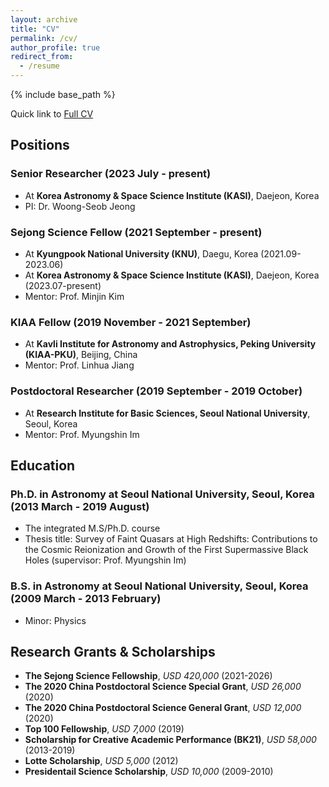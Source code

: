 ```yaml
---
layout: archive
title: "CV"
permalink: /cv/
author_profile: true
redirect_from:
  - /resume
---
```


{% include base_path %}

Quick link to [Full CV](http://yongjungkim.github.io/files/CV_YongjungKim.pdf)

## Positions
### **Senior Researcher** (2023 July - present)
  * At **Korea Astronomy & Space Science Institute (KASI)**, Daejeon, Korea
  * PI: Dr. Woong-Seob Jeong

### **Sejong Science Fellow** (2021 September - present)
  * At **Kyungpook National University (KNU)**, Daegu, Korea (2021.09-2023.06)
  * At **Korea Astronomy & Space Science Institute (KASI)**, Daejeon, Korea (2023.07-present)
  * Mentor: Prof. Minjin Kim

### **KIAA Fellow** (2019 November - 2021 September)
  * At **Kavli Institute for Astronomy and Astrophysics, Peking University (KIAA-PKU)**, Beijing, China
  * Mentor: Prof. Linhua Jiang

### **Postdoctoral Researcher** (2019 September - 2019 October)
  * At **Research Institute for Basic Sciences, Seoul National University**, Seoul, Korea
  * Mentor: Prof. Myungshin Im

## Education

### **Ph.D. in Astronomy** at **Seoul National University**, Seoul, Korea (2013 March - 2019 August)
  * The integrated M.S/Ph.D. course
  * Thesis title: Survey of Faint Quasars at High Redshifts: Contributions to the Cosmic Reionization and Growth of the First Supermassive Black Holes (supervisor: Prof. Myungshin Im)
  
### **B.S. in Astronomy** at **Seoul National University**, Seoul, Korea (2009 March - 2013 February)
  * Minor: Physics

## Research Grants & Scholarships
* **The Sejong Science Fellowship**, *USD 420,000* (2021-2026)
* **The 2020 China Postdoctoral Science Special Grant**, *USD 26,000* (2020)
* **The 2020 China Postdoctoral Science General Grant**, *USD 12,000* (2020)
* **Top 100 Fellowship**, *USD 7,000* (2019)
* **Scholarship for Creative Academic Performance (BK21)**, *USD 58,000* (2013-2019)
* **Lotte Scholarship**, *USD 5,000* (2012)
* **Presidentail Science Scholarship**, *USD 10,000* (2009-2010)

